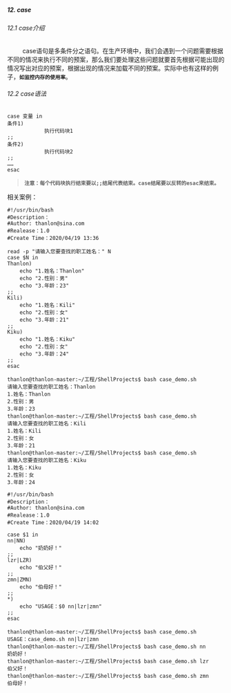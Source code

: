 ##### 12. case
###### 12.1 case介绍
&nbsp;&nbsp;&nbsp;&nbsp;&nbsp;&nbsp;&nbsp;&nbsp;&nbsp;case语句是多条件分之语句。在生产环境中，我们会遇到一个问题需要根据不同的情况来执行不同的预案，那么我们要处理这些问题就要首先根据可能出现的情况写出对应的预案，根据出现的情况来加载不同的预案。实际中也有这样的例子，**`如监控内存的使用率`**。
###### 12.2 case语法
```shell
case 变量 in
条件1)
			执行代码块1
;;
条件2)
			执行代码块2
;;
……
esac
```
>**`注意：每个代码块执行结束要以;;结尾代表结束。case结尾要以反转的esac来结束。`**

相关案例：
```shell
#!/usr/bin/bash
#Description：
#Author: thanlon@sina.com
#Realease：1.0
#Create Time：2020/04/19 13:36

read -p "请输入您要查找的职工姓名：" N
case $N in
Thanlon)
    echo "1.姓名：Thanlon"
    echo "2.性别：男"
    echo "3.年龄：23"
;;
Kili)
    echo "1.姓名：Kili"
    echo "2.性别：女"
    echo "3.年龄：21"
;;
Kiku)
    echo "1.姓名：Kiku"
    echo "2.性别：女"
    echo "3.年龄：24" 
;;
esac
```
```shell
thanlon@thanlon-master:~/工程/ShellProjects$ bash case_demo.sh 
请输入您要查找的职工姓名：Thanlon
1.姓名：Thanlon
2.性别：男
3.年龄：23
thanlon@thanlon-master:~/工程/ShellProjects$ bash case_demo.sh 
请输入您要查找的职工姓名：Kili
1.姓名：Kili
2.性别：女
3.年龄：21
thanlon@thanlon-master:~/工程/ShellProjects$ bash case_demo.sh 
请输入您要查找的职工姓名：Kiku
1.姓名：Kiku
2.性别：女
3.年龄：24
```
```shell
#!/usr/bin/bash
#Description：
#Author: thanlon@sina.com
#Realease：1.0
#Create Time：2020/04/19 14:02

case $1 in
nn|NN)
    echo "奶奶好！"
;;
lzr|LZR)
    echo "伯父好！"
;;
zmn|ZMN)
    echo "伯母好！"
;;
*)
    echo "USAGE：$0 nn|lzr|zmn"
;;
esac
```
```shell
thanlon@thanlon-master:~/工程/ShellProjects$ bash case_demo.sh
USAGE：case_demo.sh nn|lzr|zmn
thanlon@thanlon-master:~/工程/ShellProjects$ bash case_demo.sh nn
奶奶好！
thanlon@thanlon-master:~/工程/ShellProjects$ bash case_demo.sh lzr
伯父好！
thanlon@thanlon-master:~/工程/ShellProjects$ bash case_demo.sh zmn
伯母好！
```